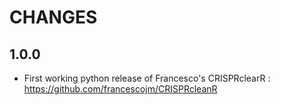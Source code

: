 # CHANGES

## 1.0.0
* First working python release of Francesco's CRISPRclearR : https://github.com/francescojm/CRISPRcleanR
